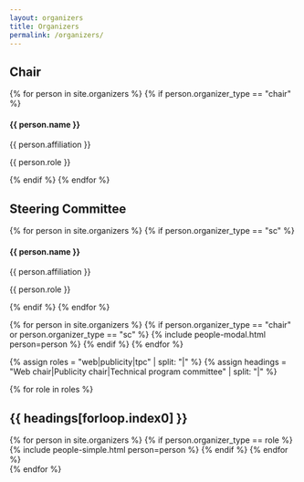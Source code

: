 ```yaml
---
layout: organizers
title: Organizers
permalink: /organizers/
---
```


## Chair

<div class="row organizers" id="speakers">
    {% for person in site.organizers %}
        {% if person.organizer_type == "chair" %}
        <div class="col-sm-3 speakers-item">
            <a href="#{{ person.slug }}" class="speakers-link" data-toggle="modal">
                <div class="speakers-hover">
                    <div class="speakers-hover-content">
                        <i class="fa fa-plus fa-3x"></i>
                    </div>
                </div>
                <img src="{{ person.pic | relative_url }}" class="img-responsive img-centered" alt="">
            </a>
            <div class="speakers-caption">
                <h4 class="speakers-name">{{ person.name }}</h4>
                <p class="text-muted">{{ person.affiliation }}</p>
                <p class="text-muted">{{ person.role }}</p>
            </div>
        </div>
        {% endif %}
    {% endfor %}
</div>

## Steering Committee

<div class="row" id="speakers">
    {% for person in site.organizers %}
        {% if person.organizer_type == "sc" %}
        <div class="col-sm-4 speakers-item">
            <a href="#{{ person.slug }}" class="speakers-link" data-toggle="modal">
                <div class="speakers-hover">
                    <div class="speakers-hover-content">
                        <i class="fa fa-plus fa-3x"></i>
                    </div>
                </div>
                <img src="{{ person.pic | relative_url }}" class="img-responsive img-centered" alt="">
            </a>
            <div class="speakers-caption">
                <h4 class="speakers-name">{{ person.name }}</h4>
                <p class="text-muted">{{ person.affiliation }}</p>
                <p class="text-muted">{{ person.role }}</p>
            </div>
        </div>
        {% endif %}
    {% endfor %}
</div>

{% for person in site.organizers %}
    {% if person.organizer_type == "chair" or person.organizer_type == "sc" %}
        {% include people-modal.html person=person %}
    {% endif %}
{% endfor %}

<!-- Other organizers -->
{% assign roles = "web|publicity|tpc" | split: "|" %}
{% assign headings = "Web chair|Publicity chair|Technical program committee" | split: "|" %}

{% for role in roles %}
<h2>{{ headings[forloop.index0] }}</h2>
<div class="row organizers-secondary">
    {% for person in site.organizers %}
        {% if person.organizer_type == role %}
            {% include people-simple.html person=person %}
        {% endif %}
    {% endfor %}
</div>
{% endfor %}

